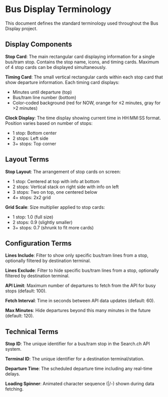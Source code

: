 # Bus Display Terminology

This document defines the standard terminology used throughout the Bus Display project.

## Display Components

**Stop Card**: The main rectangular card displaying information for a single bus/tram stop. Contains the stop name, icons, and timing cards. Maximum of 4 stop cards can be displayed simultaneously.

**Timing Card**: The small vertical rectangular cards within each stop card that show departure information. Each timing card displays:
- Minutes until departure (top)
- Bus/tram line number (bottom)
- Color-coded background (red for NOW, orange for ≤2 minutes, gray for >2 minutes)

**Clock Display**: The time display showing current time in HH:MM:SS format. Position varies based on number of stops:
- 1 stop: Bottom center
- 2 stops: Left side
- 3+ stops: Top corner

## Layout Terms

**Stop Layout**: The arrangement of stop cards on screen:
- 1 stop: Centered at top with info at bottom
- 2 stops: Vertical stack on right side with info on left
- 3 stops: Two on top, one centered below
- 4+ stops: 2x2 grid

**Grid Scale**: Size multiplier applied to stop cards:
- 1 stop: 1.0 (full size)
- 2 stops: 0.9 (slightly smaller)
- 3+ stops: 0.7 (shrunk to fit more cards)

## Configuration Terms

**Lines Include**: Filter to show only specific bus/tram lines from a stop, optionally filtered by destination terminal.

**Lines Exclude**: Filter to hide specific bus/tram lines from a stop, optionally filtered by destination terminal.

**API Limit**: Maximum number of departures to fetch from the API for busy stops (default: 100).

**Fetch Interval**: Time in seconds between API data updates (default: 60).

**Max Minutes**: Hide departures beyond this many minutes in the future (default: 120).

## Technical Terms

**Stop ID**: The unique identifier for a bus/tram stop in the Search.ch API system.

**Terminal ID**: The unique identifier for a destination terminal/station.

**Departure Time**: The scheduled departure time including any real-time delays.

**Loading Spinner**: Animated character sequence (|/-\) shown during data fetching.